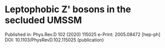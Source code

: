 # Leptophobic Z' bosons in the secluded UMSSM

Published in: Phys.Rev.D 102 (2020) 115025
e-Print: 2005.08472 [hep-ph]
DOI: 10.1103/PhysRevD.102.115025 (publication)
